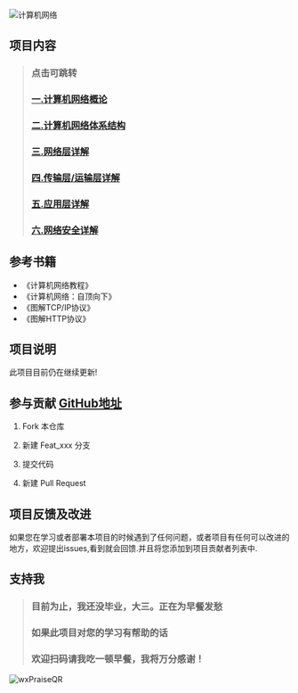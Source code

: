 
![计算机网络](https://gitee.com/ShaoxiongDu/imageBed/raw/master/image-20210428175258520.png)

## 项目内容

> ###   **点击可跳转**
> ### <a href="md/计算机网络概论.md">一.计算机网络概论</a>
>
> ### <a href="md/计算机网络体系结构.md">二.计算机网络体系结构</a>
>
> ### <a href="md/网络层详解.md">三.网络层详解</a>
>
> ### <a href="md/传输层&运输层详解.md">四.传输层/运输层详解</a>
>
> ### <a href="md/应用层详解.md">五.应用层详解</a>
>
> ### <a href="md/网络安全.md">六.网络安全详解</a>


## 参考书籍

- 《计算机网络教程》
- 《计算机网络：自顶向下》
- 《图解TCP/IP协议》 
- 《图解HTTP协议》

## 项目说明

 此项目目前仍在继续更新!

## 参与贡献 [GitHub地址](https://github.com/shaoxiongdu/ComputerNetworks)

1. Fork 本仓库
   
2. 新建 Feat_xxx 分支
   
3. 提交代码
   
4. 新建 Pull Request

## 项目反馈及改进

 如果您在学习或者部署本项目的时候遇到了任何问题，或者项目有任何可以改进的地方，欢迎提出issues,看到就会回馈.并且将您添加到项目贡献者列表中.

## 支持我

> ### 目前为止，我还没毕业，大三。正在为早餐发愁
> ### 如果此项目对您的学习有帮助的话
> ### 欢迎扫码请我吃一顿早餐，我将万分感谢！

![wxPraiseQR](https://gitee.com/ShaoxiongDu/imageBed/raw/master/wxPraiseQR.png)